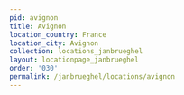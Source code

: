 ```yaml
---
pid: avignon
title: Avignon
location_country: France
location_city: Avignon
collection: locations_janbrueghel
layout: locationpage_janbrueghel
order: '030'
permalink: /janbrueghel/locations/avignon
---
```

